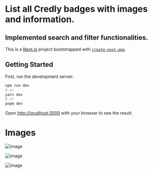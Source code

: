# List all Credly badges with images and information.  

## Implemented search and filter functionalities. 

This is a [Next.js](https://nextjs.org/) project bootstrapped with [`create-next-app`](https://github.com/vercel/next.js/tree/canary/packages/create-next-app).

## Getting Started

First, run the development server:

```bash
npm run dev
# or
yarn dev
# or
pnpm dev
```

Open [http://localhost:3000](http://localhost:3000) with your browser to see the result.

# Images

![image](https://github.com/user-attachments/assets/a7eaa6ee-9e18-4581-833c-b2ea55294463)

![image](https://github.com/user-attachments/assets/86023944-e9aa-45b5-b4b8-a18a7413a82c)

![image](https://github.com/user-attachments/assets/f8ac9db9-57e2-4fa5-bae5-eafd13a122a4)

